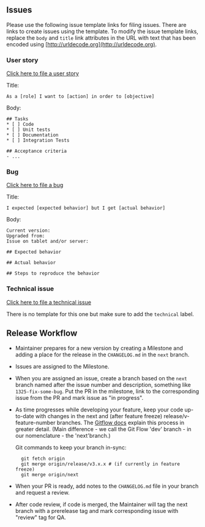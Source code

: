 


## Issues

Please use the following issue template links for filing issues. There are links to create issues using the template. To modify the issue template links, replace the `body` and `title` link attributes in the URL with text that has been encoded using [http://urldecode.org](http://urldecode.org).

### User story
[Click here to file a user story](https://github.com/tangerine-community/tangerine/issues/new?title=As+a+%5brole%5d+I+want+to+%5baction%5d+in+order+to+%5bobjective%5d&labels=user%20story&body=%23%23+Tasks%0d%0a*+%5b+%5d+Code%0d%0a*+%5b+%5d+Unit+tests%0d%0a*+%5b+%5d+Documentation%0d%0a*+%5b+%5d+Integration+Tests%0d%0a%0d%0a%23%23+Acceptance+criteria%0d%0a-+...)

Title:
```
As a [role] I want to [action] in order to [objective]
```

Body:
```
## Tasks
* [ ] Code
* [ ] Unit tests
* [ ] Documentation
* [ ] Integration Tests

## Acceptance criteria
- ...
```

### Bug
[Click here to file a bug](https://github.com/tangerine-community/tangerine/issues/new?title=I+expected+%5bexpected+behavior%5d+but+I+get+%5bactual+behavior%5d&labels=bug&body=Current+version%3a%0d%0aUpgraded+from%3a%0d%0aIssue+on+tablet+and%2for+server%3a%0d%0a%0d%0a%23%23+Expected+behavior%0d%0a%0d%0a%23%23+Actual+behavior%0d%0a%0d%0a%23%23+Steps+to+reproduce+the+behavior%0d%0a)

Title:
```
I expected [expected behavior] but I get [actual behavior]
```

Body:
```
Current version:
Upgraded from:
Issue on tablet and/or server:

## Expected behavior

## Actual behavior

## Steps to reproduce the behavior
```


### Technical issue
[Click here to file a technical issue](https://github.com/tangerine-community/tangerine/issues/new?labels=technical&body=)

There is no template for this one but make sure to add the `technical` label. 



## Release Workflow
- Maintainer prepares for a new version by creating a Milestone and adding a place for the release in the `CHANGELOG.md` in the `next` branch.
- Issues are assigned to the Milestone. 
- When you are assigned an issue, create a branch based on the `next` branch named after the issue number and description, something like `1325-fix-some-bug`. Put the PR in the milestone, link to the corresponding issue from the PR and mark issue as "in progress".
- As time progresses while developing your feature, keep your code up-to-date with changes in the next and (after feature freeze) release/v-feature-number branches. The [Gitflow docs](https://www.atlassian.com/git/tutorials/comparing-workflows/gitflow-workflow) explain this process in greater detail. (Main difference - we call the Git Flow 'dev' branch - in our nomenclature - the 'next'branch.)
  
  Git commands to keep your branch in-sync:
  ```shell script
    git fetch origin
    git merge origin/release/v3.x.x # (if currently in feature freeze)
    git merge origin/next  
  ```
- When your PR is ready, add notes to the `CHANGELOG.md` file in your branch and request a review.
- After code review, if code is merged, the Maintainer will tag the next branch with a prerelease tag and mark corresponding issue with "review" tag for QA.
